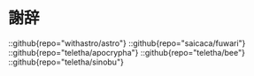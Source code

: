 # 謝辞
::github{repo="withastro/astro"}
::github{repo="saicaca/fuwari"}
::github{repo="teletha/apocrypha"}
::github{repo="teletha/bee"}
::github{repo="teletha/sinobu"}